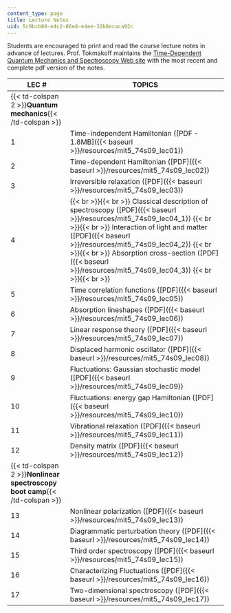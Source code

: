 ```yaml
---
content_type: page
title: Lecture Notes
uid: 5c9bcb80-e4c2-86e8-e4ee-32b8ecaca92c
---
```


Students are encouraged to print and read the course lecture notes in advance of lectures. Prof. Tokmakoff maintains the [Time-Dependent Quantum Mechanics and Spectroscopy Web site](http://tdqms.uchicago.edu/) with the most recent and complete pdf version of the notes.

| LEC # | TOPICS |
| --- | --- |
| {{< td-colspan 2 >}}**Quantum mechanics**{{< /td-colspan >}} ||
| 1 | Time-independent Hamiltonian ([PDF - 1.8MB]({{< baseurl >}}/resources/mit5_74s09_lec01)) |
| 2 | Time-dependent Hamiltonian ([PDF]({{< baseurl >}}/resources/mit5_74s09_lec02)) |
| 3 | Irreversible relaxation ([PDF]({{< baseurl >}}/resources/mit5_74s09_lec03)) |
| 4 |  {{< br >}}{{< br >}} Classical description of spectroscopy ([PDF]({{< baseurl >}}/resources/mit5_74s09_lec04_1)) {{< br >}}{{< br >}} Interaction of light and matter ([PDF]({{< baseurl >}}/resources/mit5_74s09_lec04_2)) {{< br >}}{{< br >}} Absorption cross-section ([PDF]({{< baseurl >}}/resources/mit5_74s09_lec04_3)) {{< br >}}{{< br >}}  |
| 5 | Time correlation functions ([PDF]({{< baseurl >}}/resources/mit5_74s09_lec05)) |
| 6 | Absorption lineshapes ([PDF]({{< baseurl >}}/resources/mit5_74s09_lec06)) |
| 7 | Linear response theory ([PDF]({{< baseurl >}}/resources/mit5_74s09_lec07)) |
| 8 | Displaced harmonic oscillator ([PDF]({{< baseurl >}}/resources/mit5_74s09_lec08)) |
| 9 | Fluctuations: Gaussian stochastic model ([PDF]({{< baseurl >}}/resources/mit5_74s09_lec09)) |
| 10 | Fluctuations: energy gap Hamiltonian ([PDF]({{< baseurl >}}/resources/mit5_74s09_lec10)) |
| 11 | Vibrational relaxation ([PDF]({{< baseurl >}}/resources/mit5_74s09_lec11)) |
| 12 | Density matrix ([PDF]({{< baseurl >}}/resources/mit5_74s09_lec12)) |
| {{< td-colspan 2 >}}**Nonlinear spectroscopy boot camp**{{< /td-colspan >}} ||
| 13 | Nonlinear polarization ([PDF]({{< baseurl >}}/resources/mit5_74s09_lec13)) |
| 14 | Diagrammatic perturbation theory ([PDF]({{< baseurl >}}/resources/mit5_74s09_lec14)) |
| 15 | Third order spectroscopy ([PDF]({{< baseurl >}}/resources/mit5_74s09_lec15)) |
| 16 | Characterizing Fluctuations ([PDF]({{< baseurl >}}/resources/mit5_74s09_lec16)) |
| 17 | Two-dimensional spectroscopy ([PDF]({{< baseurl >}}/resources/mit5_74s09_lec17))